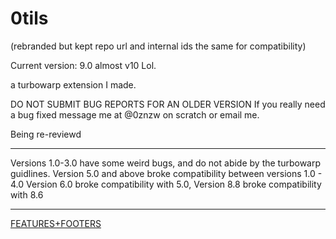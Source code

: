 # 0tils
(rebranded but kept repo url and internal ids the same for compatibility)

Current version: 9.0
almost v10 Lol.

a turbowarp extension I made.

DO NOT SUBMIT BUG REPORTS FOR AN OLDER VERSION
If you really need a bug fixed message me at @0znzw on scratch or email me.
   
Being re-reviewd

<hr>
Versions 1.0-3.0 have some weird bugs, and do not abide by the turbowarp guidlines.
Version 5.0 and above broke compatibility between versions 1.0 - 4.0
Version 6.0 broke compatibility with 5.0,
Version 8.8 broke compatibility with 8.6
<hr>
<a href="DETAILS.md">FEATURES+FOOTERS</a>
